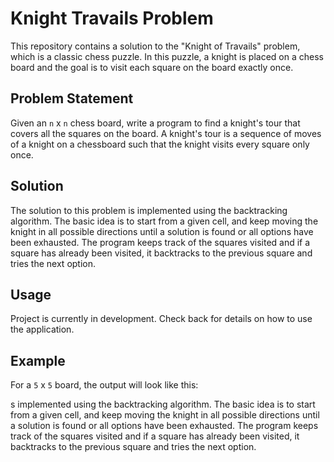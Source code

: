 # Knight Travails Problem

This repository contains a solution to the "Knight of Travails" problem, which is a classic chess puzzle. In this puzzle, a knight is placed on a chess board and the goal is to visit each square on the board exactly once.

## Problem Statement

Given an `n` x `n` chess board, write a program to find a knight's tour that covers all the squares on the board. A knight's tour is a sequence of moves of a knight on a chessboard such that the knight visits every square only once.

## Solution

The solution to this problem is implemented using the backtracking algorithm. The basic idea is to start from a given cell, and keep moving the knight in all possible directions until a solution is found or all options have been exhausted. The program keeps track of the squares visited and if a square has already been visited, it backtracks to the previous square and tries the next option.

## Usage

Project is currently in development. Check back for details on how to use the
application.

## Example

For a `5` x `5` board, the output will look like this:

s implemented using the backtracking algorithm. The basic idea is to start from a given cell, and keep moving the knight in all possible directions until a solution is found or all options have been exhausted. The program keeps track of the squares visited and if a square has already been visited, it backtracks to the previous square and tries the next option.
